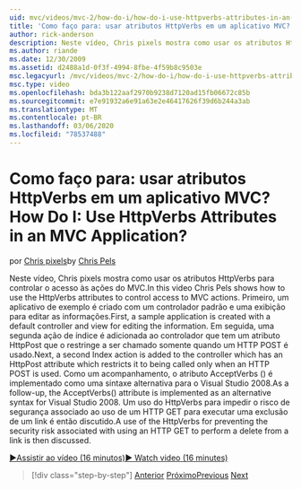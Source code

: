 ```yaml
---
uid: mvc/videos/mvc-2/how-do-i/how-do-i-use-httpverbs-attributes-in-an-mvc-application
title: 'Como faço para: usar atributos HttpVerbs em um aplicativo MVC? | Microsoft Docs'
author: rick-anderson
description: Neste vídeo, Chris pixels mostra como usar os atributos HttpVerbs para controlar o acesso às ações do MVC. Primeiro, um aplicativo de exemplo é criado com um co padrão...
ms.author: riande
ms.date: 12/30/2009
ms.assetid: d2488a1d-0f3f-4994-8fbe-4f59b8c9503e
msc.legacyurl: /mvc/videos/mvc-2/how-do-i/how-do-i-use-httpverbs-attributes-in-an-mvc-application
msc.type: video
ms.openlocfilehash: bda3b122aaf2970b9238d7120ad15fb06672c85b
ms.sourcegitcommit: e7e91932a6e91a63e2e46417626f39d6b244a3ab
ms.translationtype: MT
ms.contentlocale: pt-BR
ms.lasthandoff: 03/06/2020
ms.locfileid: "78537488"
---
```

# <a name="how-do-i-use-httpverbs-attributes-in-an-mvc-application"></a><span data-ttu-id="cff38-105">Como faço para: usar atributos HttpVerbs em um aplicativo MVC?</span><span class="sxs-lookup"><span data-stu-id="cff38-105">How Do I: Use HttpVerbs Attributes in an MVC Application?</span></span>

<span data-ttu-id="cff38-106">por [Chris pixels](https://twitter.com/chrispels)</span><span class="sxs-lookup"><span data-stu-id="cff38-106">by [Chris Pels](https://twitter.com/chrispels)</span></span>

<span data-ttu-id="cff38-107">Neste vídeo, Chris pixels mostra como usar os atributos HttpVerbs para controlar o acesso às ações do MVC.</span><span class="sxs-lookup"><span data-stu-id="cff38-107">In this video Chris Pels shows how to use the HttpVerbs attributes to control access to MVC actions.</span></span> <span data-ttu-id="cff38-108">Primeiro, um aplicativo de exemplo é criado com um controlador padrão e uma exibição para editar as informações.</span><span class="sxs-lookup"><span data-stu-id="cff38-108">First, a sample application is created with a default controller and view for editing the information.</span></span> <span data-ttu-id="cff38-109">Em seguida, uma segunda ação de índice é adicionada ao controlador que tem um atributo HttpPost que o restringe a ser chamado somente quando um HTTP POST é usado.</span><span class="sxs-lookup"><span data-stu-id="cff38-109">Next, a second Index action is added to the controller which has an HttpPost attribute which restricts it to being called only when an HTTP POST is used.</span></span> <span data-ttu-id="cff38-110">Como um acompanhamento, o atributo AcceptVerbs () é implementado como uma sintaxe alternativa para o Visual Studio 2008.</span><span class="sxs-lookup"><span data-stu-id="cff38-110">As a follow-up, the AcceptVerbs() attribute is implemented as an alternative syntax for Visual Studio 2008.</span></span> <span data-ttu-id="cff38-111">Um uso do HttpVerbs para impedir o risco de segurança associado ao uso de um HTTP GET para executar uma exclusão de um link é então discutido.</span><span class="sxs-lookup"><span data-stu-id="cff38-111">A use of the HttpVerbs for preventing the security risk associated with using an HTTP GET to perform a delete from a link is then discussed.</span></span>

[<span data-ttu-id="cff38-112">&#9654;Assistir ao vídeo (16 minutos)</span><span class="sxs-lookup"><span data-stu-id="cff38-112">&#9654; Watch video (16 minutes)</span></span>](https://channel9.msdn.com/Blogs/ASP-NET-Site-Videos/how-do-i-use-httpverbs-attributes-in-an-mvc-application)

> [!div class="step-by-step"]
> <span data-ttu-id="cff38-113">[Anterior](how-do-i-work-with-model-binders-in-an-mvc-application.md)
> [Próximo](mvc2-html-encoding.md)</span><span class="sxs-lookup"><span data-stu-id="cff38-113">[Previous](how-do-i-work-with-model-binders-in-an-mvc-application.md)
[Next](mvc2-html-encoding.md)</span></span>
